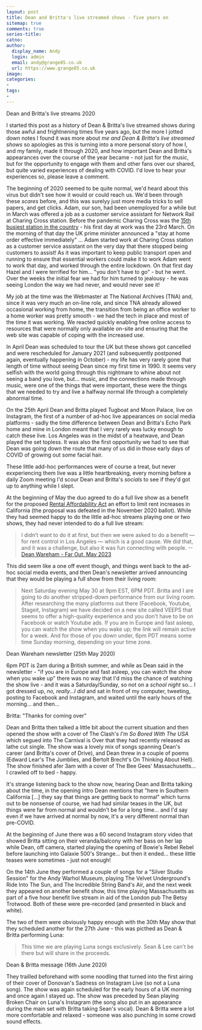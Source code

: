 ```yaml
---
layout: post
title: Dean and Britta's live streamed shows - five years on
sitemap: true
comments: true
series-title:
catno:
author:
  display_name: Andy
  login: admin
  email: andy@grange85.co.uk
  url: https://www.grange85.co.uk
image:
categories:
-
tags:
-
---
```

Dean and Britta's live streams 2020

I started this post as a history of Dean & Britta's live streamed shows during those awful and frightnening times five years ago, but the more I jotted down notes I found it was more about _me and Dean & Britta's live streamed shows_ so apologies as this is turning into a more personal story of how I, and my family, made it through 2020, and how important Dean and Britta's appearances over the course of the year became - not just for the music, but for the opportunity to engage with them and other fans over our shared, but quite varied experiences of dealing with COVID. I'd love to hear your experiences so, please leave a comment.

The beginning of 2020 seemed to be quite normal, we'd heard about this virus but didn't see how it would or could reach us. We'd been through these _scares_ before, and this was surelyy just more media tricks to sell papers, and get clicks. Adam, our son, had been unemployed for a while but in March was offered a job as a customer service assistant for Network Rail at Charing Cross station. Before the pandemic Charing Cross was the [15th busiest station in the country](https://en.wikipedia.org/wiki/List_of_busiest_railway_stations_in_Great_Britain_(2019%E2%80%9320)) - his first day at work was the 23rd March. On the morning of that day the UK prime minister announced a "stay at home order effective immediately" ... Adam started work at Charing Cross station as a customer service assistant on the very day that there stopped being customers to assist! As it was important to keep public transport open and running to ensure that essential workers could make it to work Adam went to work that day, and worked through the entire lockdown. On that first day Hazel and I were terrified for him... "you don't have to go" - but he went. Over the weeks the initial fear we had for him turned to jealousy - he was seeing London the way we had never, and would never see it!

My job at the time was the Webmaster at The National Archives (TNA) and, since it was very much an on-line role, and since TNA already allowed occasional working from home, the transition from being an office worker to a home worker was pretty smooth - we had the tech in place and most of the time it was working. We reacted quickly enabling free online access to resources that were normally only available on-site and ensuring that the web site was capable of coping with the increased use.

In April Dean was scheduled to tour the UK but these shows got cancelled and were rescheduled for January 2021 (and subsequently postponed again, eventually happening in October) - my life has very rarely gone that length of time without seeing Dean since my first time in 1990. It seems very selfish with the world going through this nightmare to whine about not seeing a band you love, but... music, and the connections made through music, were one of the things that were important, these were the things that we needed to try and live a halfway normal life through a completely abnormal time.

On the 25th April Dean and Britta played Tugboat and Moon Palace, live on Instagram, the first of a number of ad-hoc live appearances on social media platforms - sadly the time difference between Dean and Britta's Echo Park home and mine in London meant that I very rarely was lucky enough to catch these live. Los Angeles was in the midst of a heatwave, and Dean played the set topless. It was also the first opportunity we had to see that Dean was going down the route that many of us did in those early days of COVID of growing out some facial hair.

These little add-hoc performances were of course a treat, but never exxperiencing them live was a little heartbreaking, every morning before a daily Zoom meeting I'd scour Dean and Britta's _socials_ to see if they'd got up to anything while I slept.

At the beginning of May the duo agreed to do a full live show as a benefit for the proposed [Rental Affordability Act](https://web.archive.org/web/20200520033831/https://www.rentcontrolnow.org/) an effort to limit rent increases in California (the proposal was defeated in the November 2020 ballot). While they had seemed happy to do the little ad-hoc streams playing one or two shows, they had never intended to do a full live stream:

> I didn’t want to do it at first, but then we were asked to do a benefit — for rent control in Los Angeles — which is a good cause. We did that, and it was a challenge, but also it was fun connecting with people.
--[Dean Wareham - Far Out, May 2023](https://faroutmagazine.co.uk/dean-wareham-galaxie-500-favourite-modern-albums/)

This did seem like a one off event though, and things went back to the ad-hoc social media events, and then Dean's newsletter arrived announcing that they would be playing a full show from their living room:

<blockquote>
Next Saturday evening May 30 at 9pm EST, 6PM PDT. Britta and I are going to do another stripped-down performance from our living room. After researching the many platforms out there (Facebook, Youtube, Stageit, Instagram) we have decided on a new site called VEEPS that seems to offer a high-quality experience and you don't have to be on Facebook or watch Youtube ads. If you are in Europe and fast asleep, you can watch the show when you wake up; the link will remain active for a week. And for those of you down under, 6pm PDT means some time Sunday morning, depending on your time zone.
</blockquote>
<p class="caption">Dean Wareham newsletter (25th May 2020)</p>

6pm PDT is 2am during a British summer, and while as Dean said in the newsletter - "if you are in Europe and fast asleep, you can watch the show when you wake up" there was no way that I'd miss the chance of watching the show live - and it was a Saturday/Sunday, so not on a _school night_ so... I got dressed up, _no, really...I did_ and sat in front of my computer, tweeting, posting to Facebook and Instagram, and waited until the early hours of the morning... and then...

Britta: "Thanks for coming over"

Dean and Britta then talked a little bit about the current situation and then opened the show with a cover of The Clash's _I'm So Bored With The USA_ which segued into The Carnival is Over that they had recently released as lathe cut single. The show was a lovely mix of songs spanning Dean's career (and Britta's cover of Drive), and Dean threw in a couple of poems (Edward Lear's The Jumblies, and Bertolt Brecht's On Thinking About Hell). The show finished afer 3am with a cover of The Bee Gees' Massachusetts... I crawled off to bed - happy.

It's strange listening back to the show now, hearing Dean and Britta talking about the time, in the opening intro Dean mentions that "here in Southern California [...] they say that things are getting back to normal" which turns out to be nonsense of course, we had had similar teases in the UK, but things were far from normal and wouldn't be for a long time... and I'd say even if we have arrived at normal by now, it's a very different normal than pre-COVID.

At the beginning of June there was a 60 second Instagram story video that showed Britta sitting on their veranda/balcony with her bass on her lap while Dean, off camera, started playing the opening of Bowie's Rebel Rebel before launching into Galaxie 500's Strange... but then it ended... these little teases were sometimes - just not enough!

On the 14th June they performed a couple of songs for a "Silver Studio Session" for the Andy Warhol Museum, playing The Velvet Underground's Ride Into The Sun, and The Incredible String Band's Air, and the next week they appeared on another benefit show, this time playing Massachusetts as part of a five hour benefit live stream in aid of the London pub The Betsy Trotwood. Both of these were pre-recorded (and presented in black and white).

The two of them were obviously happy enough with the 30th May show that they scheduled another for the 27th June - this was picthed as Dean & Britta performing Luna:

<blockquote>
This time we are playing Luna songs exclusively. Sean & Lee can't be there but will share in the proceeds.
</blockquote>
<p class="caption">Dean & Britta message (16th June 2020)</p>


They trailled beforehand with some noodling that turned into the first airing of their cover of Donovan's Sadness on Instagram Live (so not a Luna song). The show was again scheduled for the early hours of a UK morning and once again I stayed up. The show was preceded by Sean playing Broken Chair on Luna's Instagram (the song also put in an appearance during the main set with Britta taking Sean's vocal). Dean & Britta were a lot more comfortable and relaxed - someone was also punching in some crowd sound effects.






